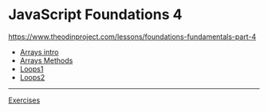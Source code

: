 # JavaScript Foundations 4

https://www.theodinproject.com/lessons/foundations-fundamentals-part-4

- [Arrays intro](https://www.w3schools.com/js/js_arrays.asp)
- [Arrays Methods](https://www.w3schools.com/js/js_array_methods.asp)
- [Loops1](https://www.w3schools.com/js/js_array_methods.asp)
- [Loops2](https://javascript.info/while-for)

-------
[Exercises](https://www.theodinproject.com/lessons/foundations-fundamentals-part-4
)